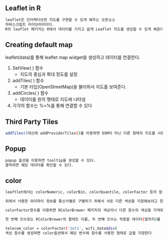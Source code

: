 ##  Leaflet in R

```bash
leaflet은 인터랙티브한 지도를 구현할 수 있게 해주는 오픈소스 
자바스크립트 라이브러리이다.
R의 leaflet 패키지는 R에서 데이터를 가지고 쉽게 Leaflet 지도를 생성할 수 있게 해준다.
```

## Creating default map

leaflet(data)를 통해 leaflet map widget을 생성하고 데이터를 연결한다.

1. SetView( ) 함수
   - 지도의 중심과 확대 정도를 설정
2. addTiles( ) 함수
   - 기본 타입(OpenStreetMap)을 불러와서 지도를 보여준다.
3. addCircles( ) 함수
   - 데이터를 원의 형태로 지도에 나타냄
4. 각각의 함수는 %>%를 통해 연결할 수 있다



## Third Party Tiles

````bash
addTiles()대신에 addProviderTiles()를 이용하면 OSM이 아닌 다른 형태의 지도를 사용할 수 있다.
````



## Popup

```bash
popup 옵션을 이용하면 tooltip을 생성할 수 있다.
클릭하면 해당 데이터를 확인할 수 있다.
```



## color

```bash
leaftlet에서는 colorNumeric, colorBin, colorQuantile, colorFactor 등의 함수를 이용해서 색상을 지정하는 함수를 생성할 수 있다.

위에서 사용한 와이파이 정보를 통신사별로 구별하기 위해서 서로 다른 색상을 지정해보려고 한다

colorFactor함수를 이용하면 RColorBrewer 패키지의 색상이나 다른 함수의 색상을 가져와서 구성할 수 있다

첫 번째 인수로는 RColorBrewer의 팔레트 이름, 두 번째 인수는 적용할 데이터(열까지)를 지정한다

telecom_color = colorFactor('Set1', wifi_data$div)
색상 함수를 생성하면 color옵션에서 해당 변수에 함수를 사용한 형태로 값을 지정한다
```

